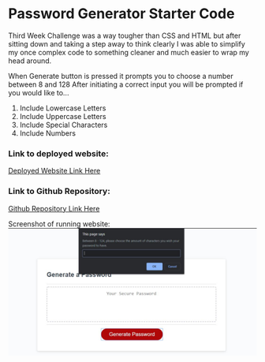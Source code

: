 <h1> Password Generator Starter Code </h1>
Third Week Challenge was a way tougher than CSS and HTML but after sitting down and taking a step away to think clearly I was able to simplify my once complex code to something cleaner and much easier to wrap my head around.

When Generate button is pressed it prompts you to choose a number between 8 and 128 
After initiating a correct input you will be prompted if you would like to...
1. Include Lowercase Letters
2. Include Uppercase Letters
3. Include Special Characters
4. Include Numbers

<h3>Link to deployed website:</h3>

<a href="https://sal183.github.io/PasswordGenerator/">Deployed Website Link Here</a>


<h3>Link to Github Repository:</h3>
  
<a href="https://github.com/Sal183/PasswordGenerator">Github Repository Link Here</a>

Screenshot of running website:
![Password Generator Website](https://github.com/Sal183/PasswordGenerator/blob/master/Capture.JPG?raw=true)
